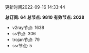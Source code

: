 更新时间2022-09-16 14:33:44

**总订阅: 64**
**总节点: 9810**
**有效节点: 2028**
- v2ray节点: 1638
- ss节点: 306
- trojan节点: 79
- ssr节点: 5
